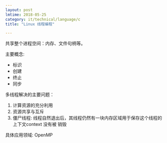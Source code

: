 ```yaml
---
layout: post
lmtime: 2018-05-25
category: it/technical/language/c
title: "Linux 线程编程"

---
```


共享整个进程空间：内存、文件句柄等。

主要概念:

* 标识
* 创建
* 终止
* 同步

多线程解决的主要问题：

1. 计算资源的充分利用
2. 资源共享与互斥
3. 僵尸线程: 线程自然退出后，其线程仍然有一块内存区域用于保存这个线程的上下文context 没有被 销毁

具体应用领域: OpenMP
